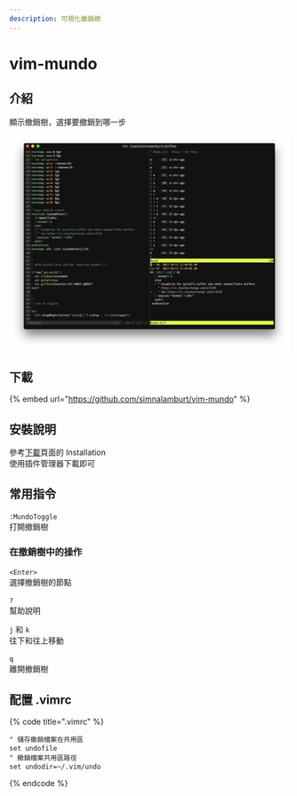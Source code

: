 ```yaml
---
description: 可視化撤銷樹
---
```


# vim-mundo

## 介紹

顯示撤銷樹，選擇要撤銷到哪一步

![](../../../.gitbook/assets/image%20%287%29.png)

## 下載

{% embed url="https://github.com/simnalamburt/vim-mundo" %}

## 安裝說明

參考[下載](vim-mundo.md#xia-zai)頁面的 Installation  
使用插件管理器下載即可

## 常用指令

`:MundoToggle`  
打開撤銷樹

### 在撤銷樹中的操作

`<Enter>`  
選擇撤銷樹的節點

`?`  
幫助說明

`j` 和 `k`  
往下和往上移動

`q`  
離開撤銷樹

## 配置 .vimrc

{% code title=".vimrc" %}
```text
" 儲存撤銷檔案在共用區
set undofile
" 撤銷檔案共用區路徑
set undodir=~/.vim/undo

```
{% endcode %}


